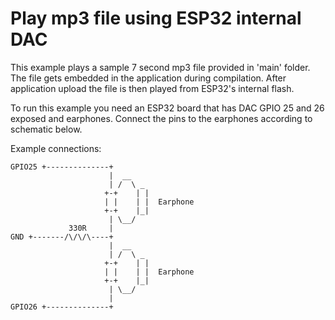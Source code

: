 # Play mp3 file using ESP32 internal DAC

This example plays a sample 7 second mp3 file provided in 'main' folder. The file gets embedded in the application during compilation. After application upload the file is then played from ESP32's internal flash.

To run this example you need an ESP32 board that has DAC GPIO 25 and 26 exposed and earphones. Connect the pins to the earphones according to schematic below.


Example connections:

```
GPIO25 +--------------+
                      |  __  
                      | /  \ _
                     +-+    | |
                     | |    | |  Earphone
                     +-+    |_|
                      | \__/
             330R     |
GND +-------/\/\/\----+
                      |  __  
                      | /  \ _
                     +-+    | |
                     | |    | |  Earphone
                     +-+    |_|
                      | \__/
                      |
GPIO26 +--------------+
```                      